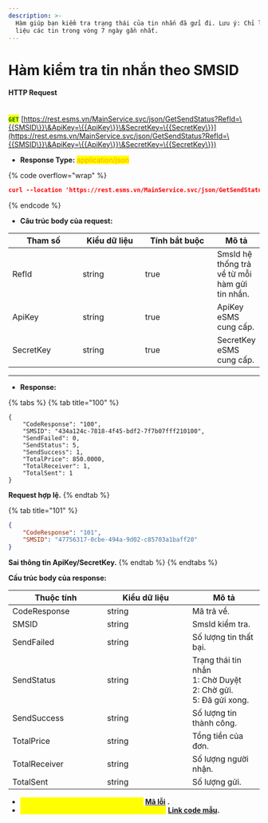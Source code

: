 ```yaml
---
description: >-
  Hàm giúp bạn kiểm tra trạng thái của tin nhắn đã gửi đi. Lưu ý: Chỉ lấy dữ
  liệu các tin trong vòng 7 ngày gần nhất.
---
```


# Hàm kiểm tra tin nhắn theo SMSID

#### HTTP Request

\
<mark style="color:green;">**`GET`**</mark> [https://rest.esms.vn/MainService.svc/json/GetSendStatus?RefId=\{{SMSID\}}\&ApiKey=\{{ApiKey\}}\&SecretKey=\{{SecretKey\}}](https://rest.esms.vn/MainService.svc/json/GetSendStatus?RefId=\{{SMSID\}}\&ApiKey=\{{ApiKey\}}\&SecretKey=\{{SecretKey\}})

* **Response Type:** <mark style="color:orange;">application/json</mark>

{% code overflow="wrap" %}
```json
curl --location 'https://rest.esms.vn/MainService.svc/json/GetSendStatus?RefId=6007b4bc6db546b194062c19620cc820200&ApiKey={{ApiKey}}&SecretKey={{SecretKey}}' \
```
{% endcode %}

* **Câu trúc body của request:**

<table><thead><tr><th width="139">Tham số</th><th width="129">Kiểu dữ liệu </th><th width="155" data-type="checkbox">Tính bắt buộc</th><th>Mô tả</th></tr></thead><tbody><tr><td>RefId</td><td>string</td><td>true</td><td>SmsId hệ thống trả về từ mỗi hàm gửi tin nhắn.</td></tr><tr><td>ApiKey</td><td>string</td><td>true</td><td>ApiKey eSMS cung cấp.</td></tr><tr><td>SecretKey</td><td>string</td><td>true</td><td>SecretKey eSMS cung cấp.</td></tr></tbody></table>

***

* **Response:**

{% tabs %}
{% tab title="100" %}
```
{
    "CodeResponse": "100",
    "SMSID": "434a124c-7818-4f45-bdf2-7f7b07fff210100",
    "SendFailed": 0,
    "SendStatus": 5,
    "SendSuccess": 1,
    "TotalPrice": 850.0000,
    "TotalReceiver": 1,
    "TotalSent": 1
}
```

**Request hợp lệ.**
{% endtab %}

{% tab title="101" %}
```json
{
    "CodeResponse": "101",
    "SMSID": "47756317-0cbe-494a-9d02-c85703a1baff20"
}
```

**Sai thông tin ApiKey/SecretKey.**
{% endtab %}
{% endtabs %}

**Cấu trúc body của response:**

<table><thead><tr><th width="174">Thuộc tính</th><th width="155">Kiểu dữ liệu</th><th>Mô tả</th></tr></thead><tbody><tr><td>CodeResponse</td><td>string</td><td>Mã trả về.</td></tr><tr><td>SMSID</td><td>string</td><td>SmsId kiểm tra.</td></tr><tr><td>SendFailed</td><td>string</td><td>Số lượng tin thất bại.</td></tr><tr><td>SendStatus</td><td>string</td><td>Trạng thái tin nhắn<br>1: Chờ Duyệt<br>2: Chờ gửi.<br>5: Đã gửi xong.</td></tr><tr><td>SendSuccess</td><td>string</td><td>Số lượng tin thành công.</td></tr><tr><td>TotalPrice</td><td>string</td><td>Tổng tiền của đơn.</td></tr><tr><td>TotalReceiver</td><td>string</td><td>Số lượng người nhận.</td></tr><tr><td>TotalSent</td><td>string</td><td>Số lượng gửi.</td></tr></tbody></table>

* _<mark style="color:yellow;">**Thông tin chi tiết mã lỗi xem ở bảng:**</mark>_ [**Mã lỗi**](../bang-ma-loi.md) **.**
* _<mark style="color:yellow;">**Lấy code mẫu các ngôn ngữ trên Postman:**</mark>_ [**Link code mẫu**](https://samplefordevelopers.esms.vn/#17b5d3c2-11b8-4748-ad0a-442a42d43532)**.**

